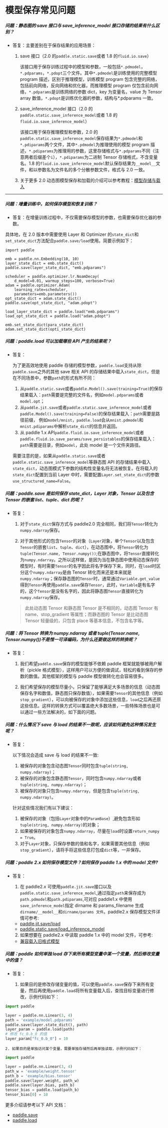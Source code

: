 # 模型保存常见问题


##### 问题：静态图的 save 接口与 save_inference_model 接口存储的结果有什么区别？

+ 答复：主要差别在于保存结果的应用场景：

  1. save 接口（2.0 的`paddle.static.save`或者 1.8 的`fluid.io.save`）

      该接口用于保存训练过程中的模型和参数，一般包括`*.pdmodel`，`*.pdparams`，`*.pdopt`三个文件。其中`*.pdmodel`是训练使用的完整模型 program 描述，区别于推理模型，训练模型 program 包含完整的网络，包括前向网络，反向网络和优化器，而推理模型 program 仅包含前向网络，`*.pdparams`是训练网络的参数 dict，key 为变量名，value 为 Tensor array 数值，`*.pdopt`是训练优化器的参数，结构与*.pdparams 一致。

  2. save_inference_model 接口（2.0 的`paddle.static.save_inference_model`或者 1.8 的`fluid.io.save_inference_model`）

      该接口用于保存推理模型和参数，2.0 的`paddle.static.save_inference_model`保存结果为`*.pdmodel`和`*.pdiparams`两个文件，其中`*.pdmodel`为推理使用的模型 program 描述，`*.pdiparams`为推理用的参数，这里存储格式与`*.pdparams`不同（注意两者后缀差个`i`），`*.pdiparams`为二进制 Tensor 存储格式，不含变量名。1.8 的`fluid.io.save_inference_model`默认保存结果为`__model__`文件，和以参数名为文件名的多个分散参数文件，格式与 2.0 一致。

  3. 关于更多 2.0 动态图模型保存和加载的介绍可以参考教程：[模型存储与载入](https://www.paddlepaddle.org.cn/documentation/docs/zh/guides/02_paddle2.0_develop/08_model_save_load_cn.html)

----------


##### 问题：增量训练中，如何保存模型和恢复训练？

+ 答复：在增量训练过程中，不仅需要保存模型的参数，也需要保存优化器的参数。

具体地，在 2.0 版本中需要使用 Layer 和 Optimizer 的`state_dict`和`set_state_dict`方法配合`paddle.save/load`使用。简要示例如下：

```
import paddle

emb = paddle.nn.Embedding(10, 10)
layer_state_dict = emb.state_dict()
paddle.save(layer_state_dict, "emb.pdparams")

scheduler = paddle.optimizer.lr.NoamDecay(
    d_model=0.01, warmup_steps=100, verbose=True)
adam = paddle.optimizer.Adam(
    learning_rate=scheduler,
    parameters=emb.parameters())
opt_state_dict = adam.state_dict()
paddle.save(opt_state_dict, "adam.pdopt")

load_layer_state_dict = paddle.load("emb.pdparams")
load_opt_state_dict = paddle.load("adam.pdopt")

emb.set_state_dict(para_state_dict)
adam.set_state_dict(opti_state_dict)
```

##### 问题：paddle.load 可以加载哪些 API 产生的结果呢？
+ 答复：

  为了更高效地使用 paddle 存储的模型参数，`paddle.load`支持从除`paddle.save`之外的其他 save 相关 API 的存储结果中载入`state_dict`，但是在不同场景中，参数`path`的形式有所不同：
    1. 从`paddle.static.save`或者`paddle.Model().save(training=True)`的保存结果载入：`path`需要是完整的文件名，例如`model.pdparams`或者`model.opt`；
    2. 从`paddle.jit.save`或者`paddle.static.save_inference_model`或者`paddle.Model().save(training=False)`的保存结果载入：`path`需要是路径前缀， 例如`model/mnist`，`paddle.load`会从`mnist.pdmodel`和`mnist.pdiparams`中解析`state_dict`的信息并返回。
    3. 从 paddle 1.x API`paddle.fluid.io.save_inference_model`或者`paddle.fluid.io.save_params/save_persistables`的保存结果载入：`path`需要是目录，例如`model`，此处 model 是一个文件夹路径。


  需要注意的是，如果从`paddle.static.save`或者`paddle.static.save_inference_model`等静态图 API 的存储结果中载入`state_dict`，动态图模式下参数的结构性变量名将无法被恢复。在将载入的`state_dict`配置到当前 Layer 中时，需要配置`Layer.set_state_dict`的参数`use_structured_name=False`。

##### 问题：paddle.save 是如何保存 state_dict，Layer 对象，Tensor 以及包含 Tensor 的嵌套 list、tuple、dict 的呢？
+ 答复：
  1. 对于``state_dict``保存方式与 paddle2.0 完全相同，我们将``Tensor``转化为``numpy.ndarray``保存。

  2. 对于其他形式的包含``Tensor``的对象（``Layer``对象，单个``Tensor``以及包含``Tensor``的嵌套``list``、``tuple``、``dict``），在动态图中，将``Tensor``转化为``tuple(Tensor.name, Tensor.numpy())``;在静态图中，将``Tensor``直接转化为``numpy.ndarray``。之所以这样做，是因为当在静态图中使用动态保存的模型时，有时需要``Tensor``的名字因此将名字保存下来，同时，在``load``时区分这个``numpy.ndarray``是由 Tenosr 转化而来还是本来就是``numpy.ndarray``；保存静态图的``Tensor``时，通常通过``Variable.get_value``得到``Tensor``再使用``paddle.save``保存``Tensor``，此时，``Variable``是有名字的，这个``Tensor``是没有名字的，因此将静态图``Tensor``直接转化为``numpy.ndarray``保存。
    > 此处动态图 Tensor 和静态图 Tensor 是不相同的，动态图 Tensor 有 name、stop_gradient 等属性；而静态图的 Tensor 是比动态图 Tensor 轻量级的，只包含 place 等基本信息，不包含名字等。

##### 问题：将 Tensor 转换为 numpy.ndarray 或者 tuple(Tensor.name, Tensor.numpy())不是惟一可译编码，为什么还要做这样的转换呢？
+ 答复：

  1. 我们希望``paddle.save``保存的模型能够不依赖 paddle 框架就能够被用户解析（pickle 格式模型），这样用户可以方便的做调试，轻松的看到保存的参数的数值。其他框架的模型与 paddle 模型做转化也会容易很多。

  2. 我们希望保存的模型尽量小，只保留了能够满足大多场景的信息（动态图保存名字和数值，静态图只保存数值），如果需要``Tensor``的其他信息（例如``stop_gradient``），可以向被保存的对象中添加这些信息，``load``之后再还原这些信息。这样的转换方式可以覆盖绝大多数场景，一些特殊场景也是可以通过一些方法解决的，如下面的问题。

##### 问题：什么情况下 save 与 load 的结果不一致呢，应该如何避免这种情况发生呢？
+ 答复：

  以下情况会造成 save 与 load 的结果不一致:
    1. 被保存的对象包含动态图``Tensor``同时包含``tuple(string, numpy.ndarray)``；
    2. 被保存的对象包含静态图``Tensor``，同时包含``numpy.ndarray``或者``tuple(string, numpy.ndarray)``；
    3. 被保存的对象只包含``numpy.ndarray``，但是包含``tuple(string, numpy.ndarray)``。

  针对这些情况我们有以下建议：
    1. 被保存的对象（包括``Layer``对象中的``ParamBase``）,避免包含形如``tuple(string, numpy.ndarray)``的对象；
    2. 如果被保存的对象包含``numpy.ndarray``，尽量在``load``时设置``return_numpy = True``。
    3. 对于``Layer``对象，只保存参数的值和名字，如果需要其他信息（例如``stop_gradient``），请将手将这些信息打包成`dict`等，一并保存。

##### 问题：paddle 2.x 如何保存模型文件？如何保存 paddle 1.x 中的 model 文件?
+ 答复：

    1. 在 paddle2.x 可使用``paddle.jit.save``接口以及``paddle.static.save_inference_model``,通过指定``path``来保存成为``path.pdmodel``和``path.pdiparams``,可对应 paddle1.x 中使用``save_inference_model``指定 dirname 和 params_filename 生成``dirname/__model__``和``dirname/params 文件``。paddle2.x 保存模型文件详情可参考:
    - [paddle.jit.save/load](https://www.paddlepaddle.org.cn/documentation/docs/zh/guides/02_paddle2.0_develop/08_model_save_load_cn.html#dongtaitumoxing-canshubaocunzairu-xunliantuili)
    - [paddle.static.save/load_inference_model](https://www.paddlepaddle.org.cn/documentation/docs/zh/guides/02_paddle2.0_develop/08_model_save_load_cn.html#jingtaitumoxing-canshubaocunzairu-tuilibushu)
    2. 如果想要在 paddle2.x 中读取 paddle 1.x 中的 model 文件，可参考:
    - [兼容载入旧格式模型](https://www.paddlepaddle.org.cn/documentation/docs/zh/2.2rc/guides/01_paddle2.0_introduction/load_old_format_model.html#cn-guides-load-old-format-model)


##### 问题：paddle 如何单独 load 存下来所有模型变量中某一个变量，然后修改变量中的值？
+ 答复：

    1. 如果目的是修改存储变量的值，可以使用``paddle.save``保存下来所有变量，然后再使用``paddle.load``将所有变量载入后，查找目标变量进行修改，示例代码如下：

```python
import paddle

layer = paddle.nn.Linear(3, 4)
path = 'example/model.pdparams'
paddle.save(layer.state_dict(), path)
layer_param = paddle.load(path)
# 修改 fc_0.b_0 的值
layer_param["fc_0.b_0"] = 10
```

    2. 如果目的是单独访问某个变量，需要单独存储然后再单独读取，示例代码如下：

```python
import paddle

layer = paddle.nn.Linear(3, 4)
path_w = 'example/weight.tensor'
path_b = 'example/bias.tensor'
paddle.save(layer.weight, path_w)
paddle.save(layer.bias, path_b)
tensor_bias = paddle.load(path_b)
tensor_bias[0] = 10
```

更多介绍请参考以下 API 文档：

- [paddle.save](https://www.paddlepaddle.org.cn/documentation/docs/zh/api/paddle/save_cn.html#save)
- [paddle.load](https://www.paddlepaddle.org.cn/documentation/docs/zh/api/paddle/load_cn.html#load)
